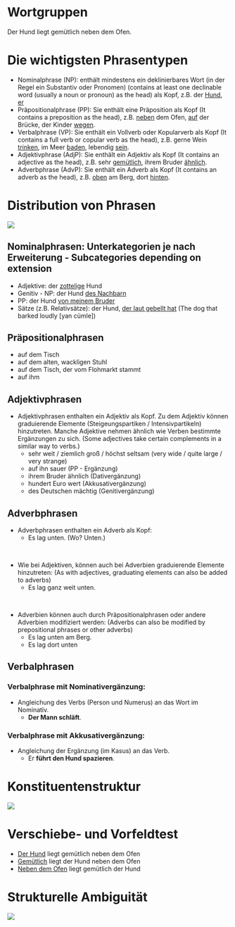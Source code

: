 # Wortgruppen
Der Hund liegt gemütlich neben dem Ofen.

# Die wichtigsten Phrasentypen
- Nominalphrase (NP): enthält mindestens ein deklinierbares Wort (in der Regel ein Substantiv oder Pronomen) (contains at least one declinable word (usually a noun or pronoun) as the head) als Kopf, z.B. der <u>Hund</u>, <u>er</u>
- Präpositionalphrase (PP): Sie enthält eine Präposition als Kopf (It contains a preposition as the head), z.B. <u>neben</u> dem Ofen, <u>auf</u> der Brücke, der Kinder <u>wegen</u>.
- Verbalphrase (VP): Sie enthält ein Vollverb oder Kopularverb als Kopf (It contains a full verb or copular verb as the head), z.B. gerne Wein <u>trinken</u>, im Meer <u>baden</u>, lebendig <u>sein</u>.
- Adjektivphrase (AdjP): Sie enthält ein Adjektiv als Kopf (It contains an adjective as the head), z.B. sehr <u>gemütlich</u>, ihrem Bruder <u>ähnlich</u>.
- Adverbphrase (AdvP): Sie enthält ein Adverb als Kopf (It contains an adverb as the head), z.B. <u>oben</u> am Berg, dort <u>hinten</u>.
# Distribution von Phrasen
![](https://i.imgur.com/30dGiqN.png)
## Nominalphrasen: Unterkategorien je nach Erweiterung - Subcategories depending on extension
- Adjektive: der <u>zottelige</u> Hund
- Genitiv - NP: der Hund <u>des Nachbarn</u>
- PP: der Hund <u>von meinem Bruder</u>
- Sätze (z.B. Relativsätze): der Hund, <u>der laut gebellt hat</u> (The dog that barked loudly [yan cümle])

## Präpositionalphrasen
- auf dem Tisch
- auf dem alten, wackligen Stuhl
- auf dem Tisch, der vom Flohmarkt stammt
- auf ihm

## Adjektivphrasen
- Adjektivphrasen enthalten ein Adjektiv als Kopf. Zu dem Adjektiv können graduierende Elemente (Steigeungspartiken / Intensivpartikeln) hinzutreten. Manche Adjektive nehmen ähnlich wie Verben bestimmte Ergänzungen zu sich. (Some adjectives take certain complements in a similar way to verbs.)
	- sehr weit / ziemlich groß / höchst seltsam (very wide / quite large / very strange)
	- auf ihn sauer (PP - Ergänzung)
	- ihrem Bruder ähnlich (Dativergänzung)
	- hundert Euro wert (Akkusativergänzung)
	- des Deutschen mächtig (Genitivergänzung)

## Adverbphrasen
- Adverbphrasen enthalten ein Adverb als Kopf:
	- Es lag unten. (Wo? Unten.)
	
</br>

- Wie bei Adjektiven, können auch bei Adverbien graduierende Elemente hinzutreten: (As with adjectives, graduating elements can also be added to adverbs)
	- Es lag ganz weit unten.

</br>

- Adverbien können auch durch Präpositionalphrasen oder andere Adverbien modifiziert werden: (Adverbs can also be modified by prepositional phrases or other adverbs)
	- Es lag unten am Berg.
	- Es lag dort unten

## Verbalphrasen
### Verbalphrase mit Nominativergänzung:
- Angleichung des Verbs (Person und Numerus) an das Wort im Nominativ.
	- **Der Mann schläft**.
### Verbalphrase mit Akkusativergänzung:
- Angleichung der Ergänzung (im Kasus) an das Verb.
	- Er **führt den Hund spazieren**.

# Konstituentenstruktur
![](https://i.imgur.com/rqIpkUo.png)

# Verschiebe- und Vorfeldtest
- <u>Der Hund</u> liegt gemütlich neben dem Ofen
- <u>Gemütlich</u> liegt der Hund neben dem Ofen
- <u>Neben dem Ofen</u> liegt gemütlich der Hund

# Strukturelle Ambiguität
![](https://i.imgur.com/DyKYlYQ.png)
